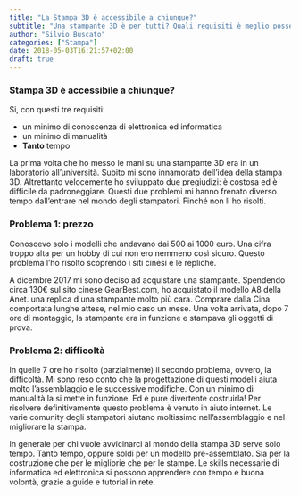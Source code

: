 ```yaml
---
title: "La Stampa 3D è accessibile a chiunque?"
subtitle: "Una stampante 3D è per tutti? Quali requisiti è meglio possedere?"
author: "Silvio Buscato"
categories: ["Stampa"]
date: 2018-05-03T16:21:57+02:00
draft: true
---
```


### Stampa 3D è accessibile a chiunque?
Si, con questi tre requisiti:

* un minimo di conoscenza di elettronica ed informatica
* un minimo di manualità
* **Tanto** tempo

La prima volta che ho messo le mani su una stampante 3D era in un laboratorio all’università. Subito mi sono innamorato dell’idea della stampa 3D. Altrettanto velocemente ho sviluppato due pregiudizi: è costosa ed è difficile da padroneggiare. Questi due problemi mi hanno frenato diverso tempo dall’entrare nel mondo degli stampatori. Finché non li ho risolti.

### Problema 1: prezzo
Conoscevo solo i modelli che andavano dai 500 ai 1000 euro. Una cifra troppo alta per un hobby di cui non ero nemmeno così sicuro. Questo problema l’ho risolto scoprendo i siti cinesi e le repliche.

A dicembre 2017 mi sono deciso ad acquistare una stampante. Spendendo circa 130€ sul sito cinese GearBest.com, ho acquistato il modello A8 della Anet. una replica d una stampante molto più cara. Comprare dalla Cina comportata lunghe attese, nel mio caso un mese. Una volta arrivata, dopo 7 ore di montaggio, la stampante era in funzione e stampava gli oggetti di prova.

### Problema 2: difficoltà
In quelle 7 ore ho risolto (parzialmente) il secondo problema, ovvero, la difficoltà. Mi sono reso conto che la progettazione di questi modelli aiuta molto l’assemblaggio e le successive modifiche. Con un minimo di manualità la si mette in funzione. Ed è pure divertente costruirla! Per risolvere definitivamente questo problema è venuto in aiuto internet. Le varie comunity degli stampatori aiutano moltissimo nell’assemblaggio e nel migliorare la stampa.

In generale per chi vuole avvicinarci al mondo della stampa 3D serve solo tempo. Tanto tempo, oppure soldi per un modello pre-assemblato. Sia per la costruzione che per le migliorie che per le stampe. Le skills necessarie di informatica ed elettronica si possono apprendere con tempo e buona volontà, grazie a guide e tutorial in rete. 